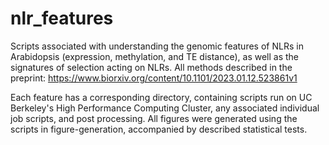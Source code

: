 # nlr_features
Scripts associated with understanding the genomic features of NLRs in Arabidopsis (expression, methylation, and TE distance), as well as the signatures of selection acting on NLRs. All methods described in the preprint: https://www.biorxiv.org/content/10.1101/2023.01.12.523861v1

Each feature has a corresponding directory, containing scripts run on UC Berkeley's High Performance Computing Cluster, any associated individual job scripts, and post processing. All figures were generated using the scripts in figure-generation, accompanied by described statistical tests.  
